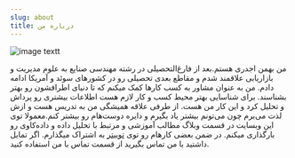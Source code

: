 ```yaml
---
slug: about
title: درباره من
---
```


![image textt](/images/bahman01.jpg)

من بهمن اجدری هستم.بعد از فارغ‌التحصیلی در رشته مهندسی صنایع به علوم مدیریت و بازاریابی علاقمند شدم و مقاطع بعدی تحصیلی رو در کشورهای سوئد و آمریکا ادامه دادم. من به عنوان مشاور به کسب‌ کارها کمک میکنم که تا دنیای اطرافشون رو بهتر بشناسند.
برای شناسایی بهتر محیط کسب و کار لازم هست اطلاعات بیشتری رو پرداش و تحلیل کرد و این کار من هست. از طرفی علاقه همیشگی من به تدریس هست و ازش لذت می‌برم چون می‌تونم بیشتر یاد بگیرم و دایره دوست‌هام رو بیشتر کنم.معمولا توی این وبسایت در قسمت وبلاگ مطالب آموزشی و مرتبط با تحلیل داده و داده‌کاوی رو بارگذاری میکنم.
در ضمن بعضی کارهام رو توی  [توییتر](https://twitter.com/bahmanajdari) به اشتراک میگذارم. اگر تمایل داشتید با من تماس بگیرید از قسمت  تماس با من استفاده کنید.